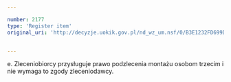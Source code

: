 ```yaml
---

number: 2177
type: 'Register item'
original_uri: 'http://decyzje.uokik.gov.pl/nd_wz_um.nsf/0/B3E1232FD699D923C125783400304447?OpenDocument'


---
```


e. Zleceniobiorcy przysługuje prawo podzlecenia montażu osobom trzecim i nie wymaga to zgody zleceniodawcy.
